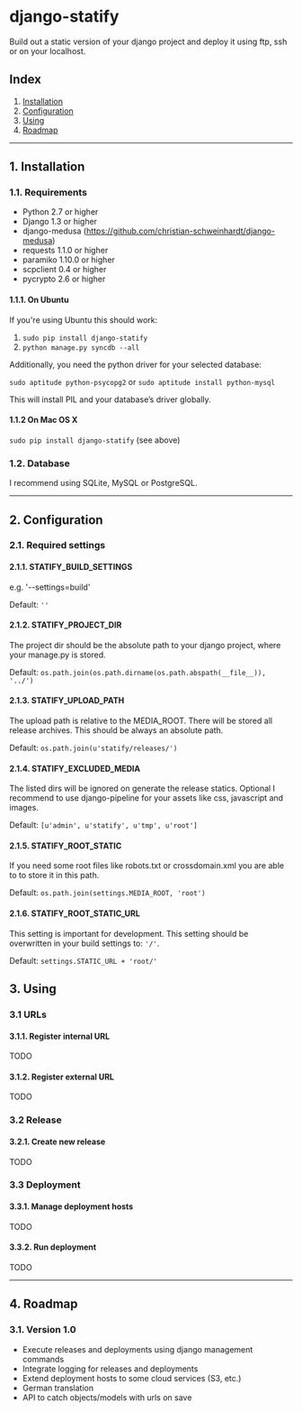 # django-statify #

Build out a static version of your django project and deploy it using ftp, ssh 
or on your localhost.


## Index ##

1. [Installation](#1-installation)
2. [Configuration](#2-configuration)
3. [Using](#3-using)
4. [Roadmap](#4-roadmap)


- - -

## 1. Installation ##


### 1.1. Requirements ###

* Python 2.7 or higher
* Django 1.3 or higher
* django-medusa (https://github.com/christian-schweinhardt/django-medusa)
* requests 1.1.0 or higher
* paramiko 1.10.0 or higher
* scpclient 0.4 or higher
* pycrypto 2.6 or higher


#### 1.1.1. On Ubuntu ####

If you're using Ubuntu this should work:

1. `sudo pip install django-statify`
2. `python manage.py syncdb --all`

Additionally, you need the python driver for your selected database:

`sudo aptitude python-psycopg2` or `sudo aptitude install python-mysql`

This will install PIL and your database’s driver globally.


#### 1.1.2 On Mac OS X ####

`sudo pip install django-statify` (see above)


### 1.2. Database ###

I recommend using SQLite, MySQL or PostgreSQL.


- - -

## 2. Configuration ##


### 2.1. Required settings ###


#### 2.1.1. STATIFY_BUILD_SETTINGS ####

e.g. '--settings=build'

Default: `''`


#### 2.1.2. STATIFY_PROJECT_DIR ####

The project dir should be the absolute path to your django project, where your 
manage.py is stored.

Default: `os.path.join(os.path.dirname(os.path.abspath(__file__)), '../')`


#### 2.1.3. STATIFY_UPLOAD_PATH ####

The upload path is relative to the MEDIA_ROOT. There will be stored all release 
archives. This should be always an absolute path.

Default: `os.path.join(u'statify/releases/')`


#### 2.1.4. STATIFY_EXCLUDED_MEDIA ####

The listed dirs will be ignored on generate the release statics.
Optional I recommend to use django-pipeline for your assets like css, 
javascript and images.

Default: `[u'admin', u'statify', u'tmp', u'root']`


#### 2.1.5. STATIFY_ROOT_STATIC ####

If you need some root files like robots.txt or crossdomain.xml you are able to 
to store it in this path.

Default: `os.path.join(settings.MEDIA_ROOT, 'root')`


#### 2.1.6. STATIFY_ROOT_STATIC_URL ####

This setting is important for development. This setting should be overwritten 
in your build settings to: `'/'`.

Default: `settings.STATIC_URL + 'root/'`


## 3. Using ##


### 3.1 URLs ###


#### 3.1.1. Register internal URL ####

TODO


#### 3.1.2. Register external URL ####

TODO


### 3.2 Release ###


#### 3.2.1. Create new release ####

TODO


### 3.3 Deployment ###


#### 3.3.1. Manage deployment hosts ####

TODO


#### 3.3.2. Run deployment ####

TODO


- - -

## 4. Roadmap ##


### 3.1. Version 1.0 ###

* Execute releases and deployments using django management commands
* Integrate logging for releases and deployments
* Extend deployment hosts to some cloud services (S3, etc.)
* German translation
* API to catch objects/models with urls on save
